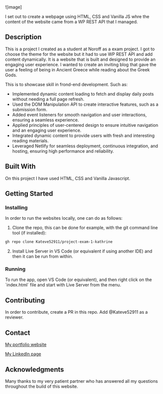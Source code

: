 
![image]

I set out to create a webpage using HTML, CSS and Vanilla JS whre the content of the website came from a WP REST API that I managed. 

## Description
This is a project I created as a student at Noroff as a exam project. I got to choose the theme for the website but it had to use WP REST API and add content dynamically. It is a website that is built and designed to provide an engaging user experience. I wanted to create an inviting blog that gave the user a feeling of being in Ancient Greece while reading about the Greek Gods. 

This is to showcase skill in frond-end development. Such as:
- Implemented dynamic content loading to fetch and display daily posts without needing a full page refresh.
- Used the DOM Manipulation API to create interactive features, such as a submission form.
- Added event listeners for smooth navigation and user interactions, ensuring a seamless experience.
- Applied principles of user-centered design to ensure intuitive navigation and an engaging user experience.
- Integrated dynamic content to provide users with fresh and interesting reading materials.
- Leveraged Netlify for seamless deployment, continuous integration, and hosting, ensuring high performance and reliability.

## Built With

On this project I have used HTML, CSS and Vanilla Javascript. 

## Getting Started

### Installing
In order to run the websites locally, one can do as follows:

1. Clone the repo, this can be done for example, with the git command line tool (if installed):

```bash
gh repo clone Kateve52911/project-exam-1-kathrine
```

2. Install Live Server in VS Code (or equivalent if using another IDE) and then it can be run from within.


### Running

To run the app, open VS Code (or equivalent), and then right click on the ´index.html´ file and start with Live Server from the menu.


## Contributing

In order to contribute, create a PR in this repo. Add @Kateve52911 as a reviewer. 

## Contact

[My portfolio website](kathrinesportfolio.netlify.app)

[My LinkedIn page](www.linkedin.com/in/kathrine-mellem-evensen-6855b612b)



## Acknowledgments

Many thanks to my very patient partner who has answered all my questions throughout the build of this website. 
